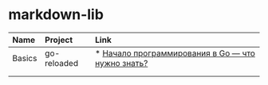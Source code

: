 # markdown-lib


|     Name      |     Project     |      Link                                                                                      |
|:------------- |:--------------- |:-----------------------------------------------------------------------------------------------|
|   Basics      |   go-reloaded   | * [Начало программирования в Go — что нужно знать?](https://golangify.com/go-beginning)         |
|               |                 |                                                                                                |
|               |                 |                                                                                                |